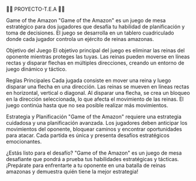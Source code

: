 👩‍💻  PROYECTO-T.E.A 🧑‍💻

Game of the Amazon
"Game of the Amazon" es un juego de mesa estratégico para dos jugadores que desafía tu habilidad de planificación y toma de decisiones. El juego se desarrolla en un tablero cuadriculado donde cada jugador controla un ejército de reinas amazonas.

Objetivo del Juego
El objetivo principal del juego es eliminar las reinas del oponente mientras proteges las tuyas. Las reinas pueden moverse en líneas rectas y disparar flechas en múltiples direcciones, creando un entorno de juego dinámico y táctico.

Reglas Principales
Cada jugada consiste en mover una reina y luego disparar una flecha en una dirección.
Las reinas se mueven en líneas rectas en horizontal, vertical o diagonal.
Al disparar una flecha, se crea un bloqueo en la dirección seleccionada, lo que afecta el movimiento de las reinas.
El juego continúa hasta que no sea posible realizar más movimientos.

Estrategia y Planificación
"Game of the Amazon" requiere una estrategia cuidadosa y una planificación avanzada. Los jugadores deben anticipar los movimientos del oponente, bloquear caminos y encontrar oportunidades para atacar. Cada partida es única y presenta desafíos estratégicos emocionantes.

¿Estás listo para el desafío?
"Game of the Amazon" es un juego de mesa desafiante que pondrá a prueba tus habilidades estratégicas y tácticas. ¡Prepárate para enfrentarte a tu oponente en una batalla de reinas amazonas y demuestra quién tiene la mejor estrategia!
